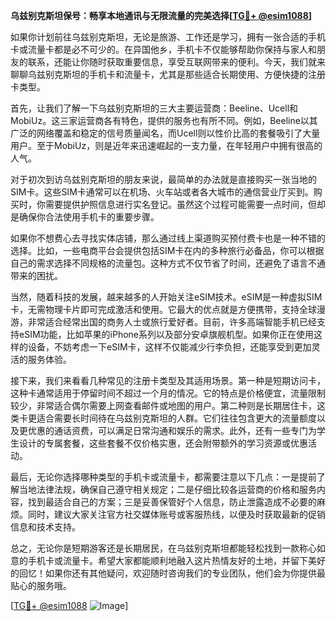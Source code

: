 **乌兹别克斯坦保号：畅享本地通讯与无限流量的完美选择[[TG💪+ @esim1088](https://t.me/s/esim1088)]**

如果你计划前往乌兹别克斯坦，无论是旅游、工作还是学习，拥有一张合适的手机卡或流量卡都是必不可少的。在异国他乡，手机卡不仅能够帮助你保持与家人和朋友的联系，还能让你随时获取重要信息，享受互联网带来的便利。今天，我们就来聊聊乌兹别克斯坦的手机卡和流量卡，尤其是那些适合长期使用、方便快捷的注册卡类型。

首先，让我们了解一下乌兹别克斯坦的三大主要运营商：Beeline、Ucell和MobiUz。这三家运营商各有特色，提供的服务也有所不同。例如，Beeline以其广泛的网络覆盖和稳定的信号质量闻名，而Ucell则以性价比高的套餐吸引了大量用户。至于MobiUz，则是近年来迅速崛起的一支力量，在年轻用户中拥有很高的人气。

对于初次到访乌兹别克斯坦的朋友来说，最简单的办法就是直接购买一张当地的SIM卡。这些SIM卡通常可以在机场、火车站或者各大城市的通信营业厅买到。购买时，你需要提供护照信息进行实名登记。虽然这个过程可能需要一点时间，但却是确保你合法使用手机卡的重要步骤。

如果你不想费心去寻找实体店铺，那么通过线上渠道购买预付费卡也是一种不错的选择。比如，一些电商平台会提供包括SIM卡在内的多种旅行必备品，你可以根据自己的需求选择不同规格的流量包。这种方式不仅节省了时间，还避免了语言不通带来的困扰。

当然，随着科技的发展，越来越多的人开始关注eSIM技术。eSIM是一种虚拟SIM卡，无需物理卡片即可完成激活和使用。它最大的优点就是方便携带，支持全球漫游，非常适合经常出国的商务人士或旅行爱好者。目前，许多高端智能手机已经支持eSIM功能，比如苹果的iPhone系列以及部分安卓旗舰机型。如果你正在使用这样的设备，不妨考虑一下eSIM卡，这样不仅能减少行李负担，还能享受到更加灵活的服务体验。

接下来，我们来看看几种常见的注册卡类型及其适用场景。第一种是短期访问卡，这种卡通常适用于停留时间不超过一个月的情况。它的特点是价格便宜，流量限制较少，非常适合偶尔需要上网查看邮件或地图的用户。第二种则是长期居住卡，这类卡更适合需要长时间待在乌兹别克斯坦的人群。它们往往包含更大的流量额度以及更优惠的通话资费，可以满足日常沟通和娱乐的需求。此外，还有一些专门为学生设计的专属套餐，这些套餐不仅价格实惠，还会附带额外的学习资源或优惠活动。

最后，无论你选择哪种类型的手机卡或流量卡，都需要注意以下几点：一是提前了解当地法律法规，确保自己遵守相关规定；二是仔细比较各运营商的价格和服务内容，找到最适合自己的方案；三是妥善保管好个人信息，防止泄露造成不必要的麻烦。同时，建议大家关注官方社交媒体账号或客服热线，以便及时获取最新的促销信息和技术支持。

总之，无论你是短期游客还是长期居民，在乌兹别克斯坦都能轻松找到一款称心如意的手机卡或流量卡。希望大家都能顺利地融入这片热情友好的土地，并留下美好的回忆！如果你还有其他疑问，欢迎随时咨询我们的专业团队，他们会为你提供最贴心的服务哦。

[[TG💪+ @esim1088](https://t.me/s/esim1088) ![Image](https://i.postimg.cc/4NQfJmqS/Snipaste-2025-05-13-00-14-12.png)]